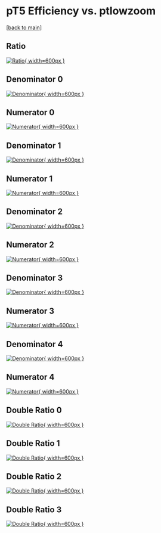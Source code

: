 # pT5 Efficiency vs. ptlowzoom

[[back to main](./)]



## Ratio

[![Ratio](../mtv/var/pT5_loweta_211_-1_eff_ptlowzoom.png){ width=600px }](../mtv/var/pT5_loweta_211_-1_eff_ptlowzoom.pdf)

## Denominator 0

[![Denominator](../mtv/den/pT5_loweta_211_-1_eff_ptlowzoom_den0.png){ width=600px }](../mtv/den/pT5_loweta_211_-1_eff_ptlowzoom_den0.pdf)

## Numerator 0

[![Numerator](../mtv/num/pT5_loweta_211_-1_eff_ptlowzoom_num0.png){ width=600px }](../mtv/num/pT5_loweta_211_-1_eff_ptlowzoom_num0.pdf)

## Denominator 1

[![Denominator](../mtv/den/pT5_loweta_211_-1_eff_ptlowzoom_den1.png){ width=600px }](../mtv/den/pT5_loweta_211_-1_eff_ptlowzoom_den1.pdf)

## Numerator 1

[![Numerator](../mtv/num/pT5_loweta_211_-1_eff_ptlowzoom_num1.png){ width=600px }](../mtv/num/pT5_loweta_211_-1_eff_ptlowzoom_num1.pdf)

## Denominator 2

[![Denominator](../mtv/den/pT5_loweta_211_-1_eff_ptlowzoom_den2.png){ width=600px }](../mtv/den/pT5_loweta_211_-1_eff_ptlowzoom_den2.pdf)

## Numerator 2

[![Numerator](../mtv/num/pT5_loweta_211_-1_eff_ptlowzoom_num2.png){ width=600px }](../mtv/num/pT5_loweta_211_-1_eff_ptlowzoom_num2.pdf)

## Denominator 3

[![Denominator](../mtv/den/pT5_loweta_211_-1_eff_ptlowzoom_den3.png){ width=600px }](../mtv/den/pT5_loweta_211_-1_eff_ptlowzoom_den3.pdf)

## Numerator 3

[![Numerator](../mtv/num/pT5_loweta_211_-1_eff_ptlowzoom_num3.png){ width=600px }](../mtv/num/pT5_loweta_211_-1_eff_ptlowzoom_num3.pdf)

## Denominator 4

[![Denominator](../mtv/den/pT5_loweta_211_-1_eff_ptlowzoom_den4.png){ width=600px }](../mtv/den/pT5_loweta_211_-1_eff_ptlowzoom_den4.pdf)

## Numerator 4

[![Numerator](../mtv/num/pT5_loweta_211_-1_eff_ptlowzoom_num4.png){ width=600px }](../mtv/num/pT5_loweta_211_-1_eff_ptlowzoom_num4.pdf)

## Double Ratio 0

[![Double Ratio](../mtv/ratio/pT5_loweta_211_-1_eff_ptlowzoom_ratio0.png){ width=600px }](../mtv/ratio/pT5_loweta_211_-1_eff_ptlowzoom_ratio0.pdf)

## Double Ratio 1

[![Double Ratio](../mtv/ratio/pT5_loweta_211_-1_eff_ptlowzoom_ratio1.png){ width=600px }](../mtv/ratio/pT5_loweta_211_-1_eff_ptlowzoom_ratio1.pdf)

## Double Ratio 2

[![Double Ratio](../mtv/ratio/pT5_loweta_211_-1_eff_ptlowzoom_ratio2.png){ width=600px }](../mtv/ratio/pT5_loweta_211_-1_eff_ptlowzoom_ratio2.pdf)

## Double Ratio 3

[![Double Ratio](../mtv/ratio/pT5_loweta_211_-1_eff_ptlowzoom_ratio3.png){ width=600px }](../mtv/ratio/pT5_loweta_211_-1_eff_ptlowzoom_ratio3.pdf)

